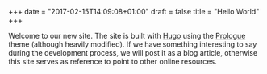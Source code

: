 +++
date = "2017-02-15T14:09:08+01:00"
draft = false
title = "Hello World"
+++

Welcome to our new site. The site is built with [Hugo](https://gohugo.io/) using the [Prologue](http://themes.gohugo.io/prologue/) theme (although heavily modified). If we have something interesting to say during the development process, we will post it as a blog article, otherwise this site serves as reference to point to other online resources.
